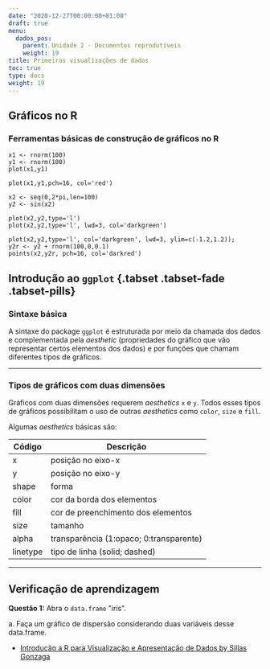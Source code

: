 ```yaml
---
date: "2020-12-27T00:00:00+01:00"
draft: true
menu:
  dados_pos:
    parent: Unidade 2 - Documentos reprodutíveis
    weight: 19
title: Primeiras visualizações de dados
toc: true
type: docs
weight: 19
---
```



## Gráficos no R

### Ferramentas básicas de construção de gráficos no R

```{r echo=TRUE, message=FALSE, warning=FALSE}
x1 <- rnorm(100)
y1 <- rnorm(100)
plot(x1,y1)
```


```{r echo=TRUE, message=FALSE, warning=FALSE}
plot(x1,y1,pch=16, col='red')
```


```{r echo=TRUE, message=FALSE, warning=FALSE}
x2 <- seq(0,2*pi,len=100)
y2 <- sin(x2)

plot(x2,y2,type='l')
plot(x2,y2,type='l', lwd=3, col='darkgreen') 

plot(x2,y2,type='l', col='darkgreen', lwd=3, ylim=c(-1.2,1.2));
y2r <- y2 + rnorm(100,0,0.1)
points(x2,y2r, pch=16, col='darkred')
```


## Introdução ao `ggplot` {.tabset .tabset-fade .tabset-pills}

### Sintaxe básica
A sintaxe do package `ggplot` é estruturada por meio da chamada dos dados e complementada pela _aesthetic_ (propriedades do gráfico que vão representar certos elementos dos dados) e por funções que chamam diferentes tipos de gráficos. 

<p>
<hr>
<p>

### Tipos de gráficos com duas dimensões
Gráficos com duas dimensões requerem _aesthetics_ `x` e `y`. Todos esses tipos de gráficos possibilitam o uso de outras _aesthetics_ como `color`, `size` e `fill`. 

Algumas _aesthetics_ básicas são: 

Código | Descrição
-------|----------
x | posição no eixo-x
y | posição no eixo-y
shape | forma
color | cor da borda dos elementos
fill | cor de preenchimento dos elementos
size | tamanho
alpha | transparência (1:opaco; 0:transparente)
linetype | tipo de linha (solid; dashed)

<p>
<hr>
<p>

## Verificação de aprendizagem
**Questão 1:**
Abra o `data.frame` "iris". 

a. Faça um gráfico de dispersão considerando duas variáveis desse data.frame.

+ [Introdução a R para Visualização e Apresentação de Dados by Sillas Gonzaga](http://sillasgonzaga.com/material/curso_visualizacao/)